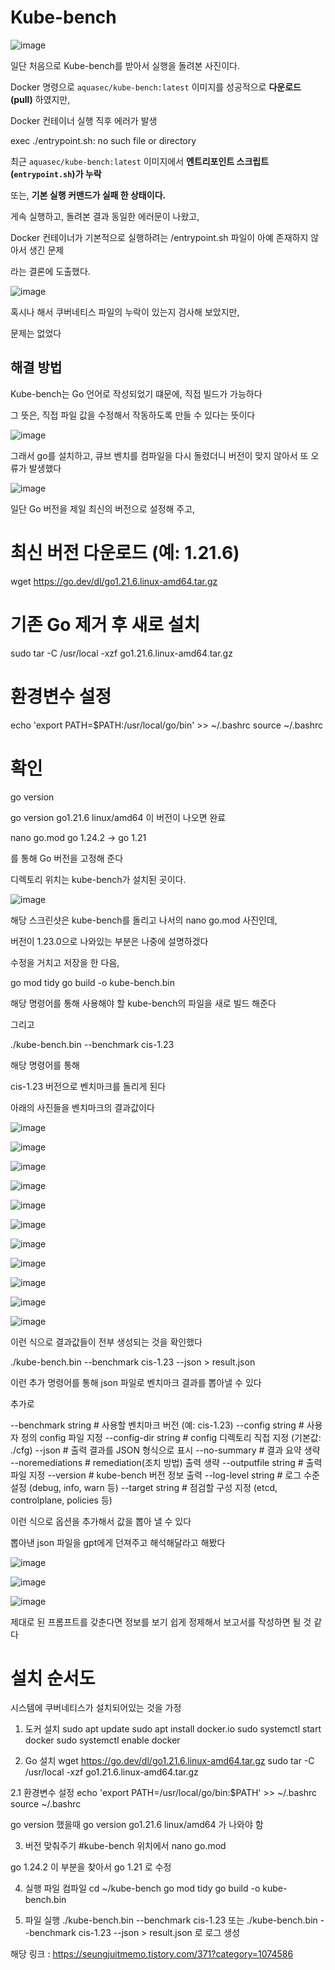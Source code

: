 # Kube-bench

![image](https://github.com/user-attachments/assets/586203e9-acb7-4f3c-8cde-205889a209c1)

일단 처음으로 Kube-bench를 받아서 실행을 돌려본 사진이다.

Docker 명령으로 `aquasec/kube-bench:latest` 이미지를 성공적으로 **다운로드(pull)** 하였지만,

Docker 컨테이너 실행 직후 에러가 발생

exec ./entrypoint.sh: no such file or directory

최근 `aquasec/kube-bench:latest` 이미지에서 **엔트리포인트 스크립트 (`entrypoint.sh`)가 누락**

또는, **기본 실행 커맨드가 실패 한 상태이다.**

게속 실행하고, 돌려본 결과 동일한 에러문이 나왔고,

Docker 컨테이너가 기본적으로 실행하려는 /entrypoint.sh 파일이 아예 존재하지 않아서 생긴 문제

라는 결론에 도출했다.

![image](https://github.com/user-attachments/assets/a586569f-4a98-4080-ae1d-4a37f1c1b6ea)

혹시나 해서 쿠버네티스 파일의 누락이 있는지 검사해 보았지만,

문제는 없었다

## 해결 방법

Kube-bench는 Go 언어로 작성되었기 떄문에, 직접 빌드가 가능하다

그 뜻은, 직접 파일 값을 수정해서 작동하도록 만들 수 있다는 뜻이다

![image](https://github.com/user-attachments/assets/4b6ffb6a-e873-4dea-a250-742367d6b2b2)

그래서 go를 설치하고, 큐브 벤치를 컴파일을 다시 돌렸더니 버전이 맞지 않아서 또 오류가 발생했다

![image](https://github.com/user-attachments/assets/061edf02-1707-4490-8351-28a0475da78e)

일단 Go 버전을 제일 최신의 버전으로 설정해 주고,

# 최신 버전 다운로드 (예: 1.21.6)
wget https://go.dev/dl/go1.21.6.linux-amd64.tar.gz

# 기존 Go 제거 후 새로 설치
sudo tar -C /usr/local -xzf go1.21.6.linux-amd64.tar.gz

# 환경변수 설정
echo 'export PATH=$PATH:/usr/local/go/bin' >> ~/.bashrc
source ~/.bashrc

# 확인
go version

go version go1.21.6 linux/amd64
이 버전이 나오면 완료

nano go.mod
go 1.24.2 -> go 1.21

를 통해 Go 버전을 고정해 준다

디렉토리 위치는 kube-bench가 설치된 곳이다.

![image](https://github.com/user-attachments/assets/85e3348e-65d5-4e8e-9d27-093c72a5624b)

해당 스크린샷은 kube-bench를 돌리고 나서의 nano go.mod 사진인데,

버전이 1.23.0으로 나와있는 부분은 나중에 설명하겠다

수정을 거치고 저장을 한 다음,

go mod tidy
go build -o kube-bench.bin

해당 명령어를 통해 사용해야 할 kube-bench의 파일을 새로 빌드 해준다

그리고

./kube-bench.bin --benchmark cis-1.23

해당 명령어를 통해

cis-1.23 버전으로 벤치마크를 돌리게 된다

아래의 사진들을 벤치마크의 결과값이다

![image](https://github.com/user-attachments/assets/f0fc74c6-cb11-4929-b35f-4d7ab54c7700)

![image](https://github.com/user-attachments/assets/fc5fe114-eb3e-4a8e-87b3-f82e24bb3308)

![image](https://github.com/user-attachments/assets/93f2b0ab-fe6b-4b99-93bb-267e0592b80a)

![image](https://github.com/user-attachments/assets/3c50133d-5ff6-4563-809e-7f6da9fc89fa)

![image](https://github.com/user-attachments/assets/0dd9993b-e78e-42d9-b36d-1c29600a8574)

![image](https://github.com/user-attachments/assets/c4c215ff-f907-4363-8a6f-95ccc744a7cf)

![image](https://github.com/user-attachments/assets/dd7c0268-827c-446a-979e-3f83a31144bb)

![image](https://github.com/user-attachments/assets/d5f435c7-af36-4750-a7e9-af7366a719dd)

![image](https://github.com/user-attachments/assets/23a2a458-6387-481e-9865-b1d2e10a9479)

![image](https://github.com/user-attachments/assets/e43bbe5a-9824-4b36-a0fa-87d2d57dd615)

![image](https://github.com/user-attachments/assets/ce026180-113b-49a9-9a27-b58065a15e9c)

이런 식으로 결과값들이 전부 생성되는 것을 확인했다

./kube-bench.bin --benchmark cis-1.23 --json > result.json

이런 추가 명령어를 통해 json 파일로 벤치마크 결과를 뽑아낼 수 있다

추가로

--benchmark string        # 사용할 벤치마크 버전 (예: cis-1.23)
--config string           # 사용자 정의 config 파일 지정
--config-dir string       # config 디렉토리 직접 지정 (기본값: ./cfg)
--json                    # 출력 결과를 JSON 형식으로 표시
--no-summary              # 결과 요약 생략
--noremediations          # remediation(조치 방법) 출력 생략
--outputfile string       # 출력 파일 지정
--version                 # kube-bench 버전 정보 출력
--log-level string        # 로그 수준 설정 (debug, info, warn 등)
--target string           # 점검할 구성 지정 (etcd, controlplane, policies 등)

이런 식으로 옵션을 추가해서 값을 뽑아 낼 수 있다

뽑아낸 json 파일을 gpt에게 던져주고 해석해달라고 해봤다

![image](https://github.com/user-attachments/assets/80a4ccfc-fd1e-4256-924d-724c5d08033d)

![image](https://github.com/user-attachments/assets/175df859-414e-4bcd-a076-d19ad349b2a7)

![image](https://github.com/user-attachments/assets/edaf2bb5-be07-4c37-bbab-951067e66768)

제대로 된 프롬프트를 갖춘다면 정보를 보기 쉽게 정제해서 보고서를 작성하면 될 것 같다

# 설치 순서도

시스템에 쿠버네티스가 설치되어있는 것을 가정

1. 도커 설치
sudo apt update
sudo apt install docker.io
sudo systemctl start docker
sudo systemctl enable docker

2. Go 설치
wget https://go.dev/dl/go1.21.6.linux-amd64.tar.gz
sudo tar -C /usr/local -xzf go1.21.6.linux-amd64.tar.gz

2.1 환경변수 설정
echo 'export PATH=/usr/local/go/bin:$PATH' >> ~/.bashrc
source ~/.bashrc

go version
했을때
go version go1.21.6 linux/amd64
가 나와야 함

3. 버전 맞춰주기
#kube-bench 위치에서
nano go.mod

go 1.24.2
이 부분을 찾아서
go 1.21
로 수정

4. 실행 파일 컴파일
cd ~/kube-bench
go mod tidy
go build -o kube-bench.bin

5. 파일 실행
./kube-bench.bin --benchmark cis-1.23
또는
./kube-bench.bin --benchmark cis-1.23 --json > result.json
로 로그 생성

해당 링크 : https://seungjuitmemo.tistory.com/371?category=1074586

